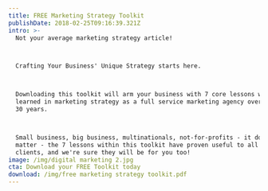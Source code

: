```yaml
---
title: FREE Marketing Strategy Toolkit
publishDate: 2018-02-25T09:16:39.321Z
intro: >-
  Not your average marketing strategy article! 



  Crafting Your Business' Unique Strategy starts here.



  Downloading this toolkit will arm your business with 7 core lessons we have
  learned in marketing strategy as a full service marketing agency over the past
  30 years.



  Small business, big business, multinationals, not-for-profits - it doesn't
  matter - the 7 lessons within this toolkit have proven useful to all of our
  clients, and we're sure they will be for you too!
image: /img/digital marketing 2.jpg
cta: Download your FREE Toolkit today
download: /img/free marketing strategy toolkit.pdf
---
```



